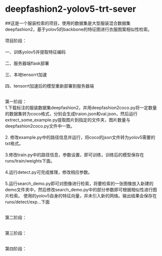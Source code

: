 # deepfashion2-yolov5-trt-sever
##这是一个服装检索的项目，使用的数据集是大型服装混合数据集deepfashion2，基于yolov5的backbone的特征图进行衣服图案相似性检索。<br>
<br>项目阶段：<br>
<br>一、训练yolov5并提取特征编码<br>
<br>二、服务器端flask部署<br>
<br>三、本地tensorrt加速<br>
<br>四、tensorrt加速后的模型重新部署到服务器端<br>

<br>第一阶段：<br>
1.下载标注的服装数据集deepfashion2，并用deepfashion2coco.py将一定数量的数据集转为coco格式，分别会生成traion.json和val.json，然后运行extrect_some_example.py提取图片到指定的文件夹，图片数量与deepfashion2coco.py文件中一致。<br>
<br>2. 修改example.py中的路径信息并运行，将coco的json文件转为yolov5需要的txt格式。<br>
<br>3.修改train.py中的路径信息，参数设置，即可训练，训练后的模型保存在runs/train/weights下面。<br>
<br>4.运行detect.py可完成推理，修改相应参数。<br>
<br>5.运行search_demo.py即可对图像进行检索，将要检索的一张图像放入新建的demo文件夹中，然后修改search_demo.py中的部分参数即可根据相似性进行图片检索。
使用的yolov5自身的特征向量，并未引入新的网络。输出结果会保存在runs/detect/exp...下面<br>

<br>第二阶段：<br>



<br>第三阶段：<br>





<br>第四阶段：<br>



